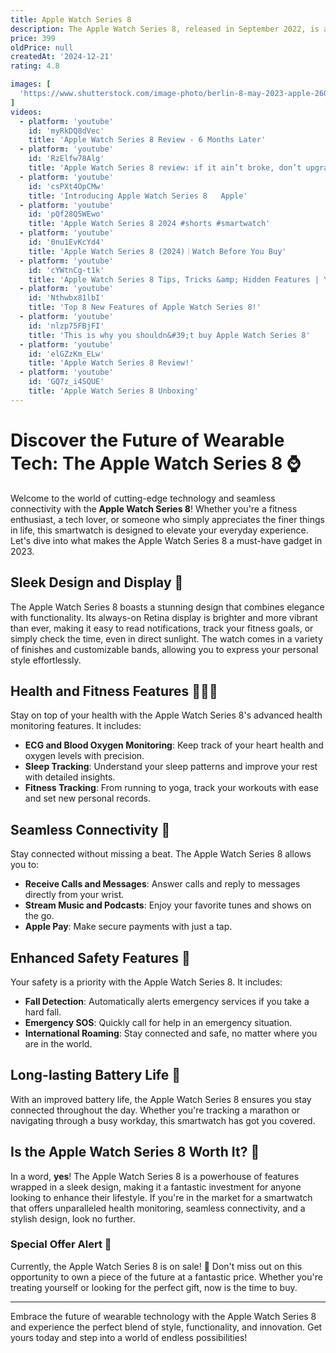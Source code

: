 ```yaml
---
title: Apple Watch Series 8
description: The Apple Watch Series 8, released in September 2022, is a feature-rich smartwatch that builds on the capabilities of its predecessors. It includes advanced health and fitness tracking features, such as an improved heart rate monitor, ECG functionality, and blood oxygen monitoring. The Series 8 introduces a temperature sensor for enhanced cycle tracking and sleep insights. It also features a more durable design with crack-resistant glass, water resistance, and dust resistance. The watch is powered by the S8 chip, offering smooth performance and efficient battery life. Additionally, it supports a range of connectivity options, including GPS and cellular models, and integrates seamlessly with the Apple ecosystem, providing access to apps, notifications, and more.
price: 399
oldPrice: null
createdAt: '2024-12-21'
rating: 4.8

images: [
  'https://www.shutterstock.com/image-photo/berlin-8-may-2023-apple-260nw-2300218407.jpg', 'https://media.wired.com/photos/6500a13d9bfe3097d38ae97e/16:9/w_2160,h_1215,c_limit/Apple-Watch-S9-hero-Gear.jpg', 'https://images.macrumors.com/t/7qLRE8ktDdngIpINCTs1tC4F1fs=/1668x/article-new/2022/05/Apple-Watch-8-Unreleased-Feature-Thumb.jpg', 'https://static1.howtogeekimages.com/wordpress/wp-content/uploads/2022/10/DSC01905.jpg', 'https://www.getuscart.com/images/thumbs/1191609_apple-watch-chargerupgraded-2-in-1-usb-c-fast-iwatch-charger-apple-mfi-certified-6ft-magnetic-chargi_550.jpeg', 'https://ae01.alicdn.com/kf/Se4207e9deaaf4cfe979da3bb550e6893P.jpg', 'https://static.k-tuin.com/media/blog/apple-watch-se-vs-apple-watch-series-8.jpg', 'https://www.digitaltrends.com/wp-content/uploads/2023/09/apple-watch-series-8-wrist-world-time.jpg?fit=3000,2000&p=1', 'https://static1.srcdn.com/wordpress/wp-content/uploads/2022/11/Apple-Watch-Series-8-with-charging-dock-and-adapter.jpg', 'https://i.insider.com/635c2ca96c9ef40018131daa?width=800&format=jpeg&auto=webp', 'https://9to5mac.com/wp-content/uploads/sites/6/2022/09/how-to-pair-apple-watch-new-iphone.jpg?quality=82&strip=all&w=1000', 'https://cdn.wccftech.com/wp-content/uploads/2022/08/Apple-Watch-Series-8-3.jpg', 'https://www.rollingstone.com/wp-content/uploads/2022/09/apple-watch-8-sleep-tracking-.jpg', 'https://cdn.grupoelcorteingles.es/SGFM/dctm/MEDIA03/202209/08/00194611402531____3__1200x1200.jpg', 'https://cdn.prod.website-files.com/65d5a39a3e579428832df53b/66a708566010b3f7b94f0fbc_-1.jpg', 'https://www.macworld.com/wp-content/uploads/2024/08/Apple-Watch-Series-8-pic-1.jpg?quality=50&strip=all', 'https://i.redd.it/johnb9pw81d51.jpg', 'https://ixd.prattsi.org/wp-content/uploads/2017/09/Screen-Shot-2017-09-09-at-6.08.23-PM-1.png', 'https://9to5mac.com/wp-content/uploads/sites/6/2022/12/apple-watch-series-8-vs-7-guide.jpg?quality=82&strip=all&w=1600', 'https://images.wsj.net/im-622288?width=700&height=466', 'https://www.apple.com/newsroom/images/product/watch/lifestyle/Apple-Watch-S8-aluminum-starlight-220907_inline.jpg.large.jpg', 'https://fdn2.gsmarena.com/vv/pics/apple/apple-watch-8-2.jpg', 'https://www.apple.com/newsroom/images/product/watch/lifestyle/Apple-watchOS-9-Compass-app-220907_inline.jpg.large.jpg', 'https://i5.walmartimages.com/asr/8b4a7f03-6875-4055-8a6c-0cf097b3a96a.bae90e016a8624852bdbf7b01aed0dcc.jpeg?odnHeight=768&odnWidth=768&odnBg=FFFFFF', 'https://www.lavanguardia.com/andro4all/hero/2023/09/menu-apps-apple-watch-series-8.jpg?width=768&aspect_ratio=16:9&format=nowebp', 'https://media.licdn.com/dms/image/v2/D4D12AQGT2Zn7goGTEg/article-cover_image-shrink_720_1280/article-cover_image-shrink_720_1280/0/1710839874648?e=2147483647&v=beta&t=0KYnQX1K5BobH_4BVAHpQWOm7X-14-TZUPEZ8ShVBaI', 'https://d2e6ccujb3mkqf.cloudfront.net/6cfa758d-5026-4e91-b9c2-866fca832356-1_6c26a4af-e4f0-4c68-8c34-1b572320eed8.jpg', 'https://www.cnet.com/a/img/resize/dfad41edd5ea13d819556deec90203180f5f85b5/hub/2022/09/14/0ca91eb7-c1d1-4faa-a9ba-7936dc5a8bd9/apple-watch-series-8-8747.jpg?auto=webp&fit=crop&height=1200&width=1200', 'https://www.techinsights.com/sites/default/files/2023-09/apple-watch-series-8-banner.jpg', 'https://media.dcrainmaker.com/images/2022/09/P1066681_thumb.jpg', 'https://imgix.bustle.com/uploads/image/2023/10/10/95c110b1-752d-4272-89e1-af61136f6baf-apple-watch-series-9-review-1.jpg', 'https://s.yimg.com/ny/api/res/1.2/c2OWFowctwObPGJax8tcZQ--/YXBwaWQ9aGlnaGxhbmRlcjt3PTY0MA--/https://s.yimg.com/os/creatr-uploaded-images/2022-09/e6008750-3491-11ed-b5ef-658c92d71d3a', 'https://static.independent.co.uk/2022/09/15/11/apple watch indybest.jpg', 'https://tomeversley.com/wp-content/uploads/2024/09/apple-watch-series-8-long-term-review-002-1024x576.jpg', 'https://static-cdn.clario.co/blog-upload/images/0a25394fa6.webp', 'https://s.yimg.com/lo/api/res/1.2/OJ_cKszJg8dIsZRG1UIuAw--/YXBwaWQ9ZWNfaG9yaXpvbnRhbDtoPTQwMDtzcz0xO3c9NDAw/https://m.media-amazon.com/images/I/51QCZSwxSsL._SL500_.jpg', 'https://down-ph.img.susercontent.com/file/sg-11134201-22120-6m7j91lvizkv6f', 'https://www.gosupps.com/media/catalog/product/cache/25/image/1500x/040ec09b1e35df139433887a97daa66f/7/1/713FK2VgrmL._SL1500_.jpg', 'https://focus.independent.ie/thumbor/wJpVqleyGmRfMTDRtcVdvUe8mow=/0x31:2500x1697/960x640/prod-mh-ireland/012d854e-aa14-11ed-8ca3-0210609a3fe2.jpeg', 'https://m.media-amazon.com/images/I/61ocJ0wsswL._SL1500_.jpg', 'https://www.hkcsl.com/r/cms/pccw/2022/apple202209034/apple-watch-seres8/Apple_Watch_Series_8_mb_en_28.jpg', 'https://m.media-amazon.com/images/S/aplus-media-library-service-media/5294324a-48d0-4228-9673-6f3b0cc12d1e.__CR0,0,970,600_PT0_SX970_V1___.jpg', 'https://www.zdnet.com/a/img/resize/1f1b3b164e8e8e0aa9981615062b2e2e90775a1e/2022/09/27/1aa7971b-eca8-4602-b0f0-adab016ada3d/apple-watch-series-8-charging-icon.jpg?auto=webp&width=1280', 'https://www.backmarket.es/cdn-cgi/image/format=auto,quality=75,width=260/https://d2e6ccujb3mkqf.cloudfront.net/72d51a40-6932-4969-8fb6-b2d759187fe5-4_b71f0d52-b5f1-4de3-b5eb-c27c1d2dbbbb.jpg', 'https://i.ebayimg.com/images/g/aqQAAOSw2MxleR3f/s-l400.jpg', 'https://www.apple.com/v/watch/bo/images/meta/apple-watch__f6h72tjlgx26_og.png', 'https://cdn.mos.cms.futurecdn.net/MRXUziBhaP88aUVtC3g9nP.jpg', 'https://ipoint.com.ar/26838-home_default/apple-watch-series-8-gps-caja-de-aluminio-color-plata-de-41-mm-correa-deportiva-blanca.jpg', 'https://www.gosupps.com/media/catalog/product/5/1/51uXCIaWRDL.jpg', 'https://www.theapplepost.com/wp-content/uploads/2022/09/Apple-Watch-Series-8-Hands-On-Hero-The-Apple-Post-960x640.jpg', 'https://www.apple.com/newsroom/images/product/os/watchos/standard/apple_wwdc21-watchos8_carkey_06072021_carousel.jpg.large.jpg', 'https://http2.mlstatic.com/D_NQ_NP_641473-MLB51804342041_102022-O.webp', 'https://www.apple.com/newsroom/images/product/watch/lifestyle/Apple-watchOS-9-sleep-stages-220907_inline.jpg.large.jpg', 'https://media.dcrainmaker.com/images/2022/09/P1066709_thumb.jpg', 'https://medias.smart-home-fox.co.uk/SUK/Apple+Watch+8/apple-watch-8-wall-charger.png?p=n&vh=fa008b&width=390&height=360&func=bound', 'https://www.jumpplus.com/web/image/product.template/36132/image_1024?unique=ba284c3', 'https://photos5.appleinsider.com/gallery/46013-98905-Apple-Watch-cycle-tracking-xl.jpg', 'https://www.thinlinesanctuary.com/cdn/shop/files/20221130123211_1.png?v=1669808013&width=1080', 'https://www.apple.com/newsroom/images/product/watch/lifestyle/Apple-Watch-SE-aluminum-silver-220907_inline.jpg.large.jpg', 'https://media.dcrainmaker.com/images/2022/09/Apple-Watch-Series8-Review.jpg', 'https://www.apple.com/newsroom/images/product/watch/lifestyle/Apple-watchOS-9-Afib-notification-220907_inline.jpg.large.jpg', 'https://cdn.mos.cms.futurecdn.net/C8FQcCryWmG6wpo25TMREd-1200-80.jpg', 'https://img.freepik.com/free-psd/use-watch-you-want-most-banner-template_23-2148628074.jpg', 'https://img.pccomponentes.com/pcblog/7666/review-apple-watch-series-8-merece-la-pena.jpg', 'https://alephksa.com/cdn/shop/files/Apple_Watch_Series_8_LTE_45mm_Midnight_Aluminum_Midnight_Sport_Band_PDP_Image_Position-7__en-US.jpg?v=1699030322&width=823', 'https://tiendasishop.com/media/wysiwyg/landings/landing-watch-se-2023/watch_OS_sml_2x.png?1694025238842', 'https://www.techinsights.com/sites/default/files/2023-09/apple-watch-series-8-3.jpg', 'https://media.dcrainmaker.com/images/2022/09/P1066652_thumb.jpg', 'https://www.apple.com/newsroom/images/product/watch/lifestyle/Apple-Watch-S8-aluminum-starlight-220907_inline.jpg.large.jpg', 'https://www.apple.com/newsroom/images/product/watch/standard/Apple-Watch-S8-stainless-steel-gold-220907_inline.jpg.large.jpg', 'https://www.techadvisor.com/wp-content/uploads/2023/05/Apple-Watch-Series-8_review_1.jpg?quality=50&strip=all', 'https://article-imgs.scribdassets.com/446i74zbr4ad72dz/images/file6SY35ALI.jpg', 'https://www.att.com/scmsassets/global/devices/phones/apple/apple-watch-series-8-41mm/carousel/silalumwhitesportbandml/sil-alum-white-sport-band-m-l-1.png', 'https://www.ablogtowatch.com/wp-content/uploads/2015/03/Apple-Watch-aBlogtoWatch-coverage-205.jpg', 'https://www.apple.com/v/watch/bo/images/meta/apple-watch__f6h72tjlgx26_og.png', 'https://www.noelleeming.co.nz/dw/image/v2/BDMG_PRD/on/demandware.static/-/Sites-nlg-master-catalog/default/dw3889988d/images/hi-res/0E/69/N214636_6.jpg?sw=765&sh=765', 'https://focus.independent.ie/thumbor/Xu5oWuNJK5RxmZIkHWGFcV5n4r4=/57x0:1803x1164/960x640/prod-mh-ireland/012ddf80-aa14-11ed-87f1-0210609a3fe2.jpeg', 'https://web.three.com.hk/applewatch/appleimg/se/2023/buynow/landing-se-mob-en.jpg', 'https://media.idownloadblog.com/wp-content/uploads/2022/01/Calculate-tip-Apple-Watch.png', 'https://www.apple.com/newsroom/images/product/watch/lifestyle/Apple-Watch-SE-aluminum-midnight-220907_inline.jpg.large.jpg'
]
videos: 
  - platform: 'youtube'
    id: 'myRkDQ8dVec'
    title: 'Apple Watch Series 8 Review - 6 Months Later'
  - platform: 'youtube'
    id: 'RzElfw78Alg'
    title: 'Apple Watch Series 8 review: if it ain’t broke, don’t upgrade'
  - platform: 'youtube'
    id: 'csPXt4OpCMw'
    title: 'Introducing Apple Watch Series 8   Apple'
  - platform: 'youtube'
    id: 'pQf28Q5WEwo'
    title: 'Apple Watch Series 8 2024 #shorts #smartwatch'
  - platform: 'youtube'
    id: '0nu1EvKcYd4'
    title: 'Apple Watch Series 8 (2024)｜Watch Before You Buy'
  - platform: 'youtube'
    id: 'cYWtnCg-t1k'
    title: 'Apple Watch Series 8 Tips, Tricks &amp; Hidden Features | You ABSOLUTELY MUST Know!!'
  - platform: 'youtube'
    id: 'Nthwbx81lbI'
    title: 'Top 8 New Features of Apple Watch Series 8!'
  - platform: 'youtube'
    id: 'nlzp75FBjFI'
    title: 'This is why you shouldn&#39;t buy Apple Watch Series 8'
  - platform: 'youtube'
    id: 'elGZzKm_ELw'
    title: 'Apple Watch Series 8 Review!'
  - platform: 'youtube'
    id: 'GQ7z_i4SQUE'
    title: 'Apple Watch Series 8 Unboxing'
---
```


# Discover the Future of Wearable Tech: The Apple Watch Series 8 ⌚️

Welcome to the world of cutting-edge technology and seamless connectivity with the **Apple Watch Series 8**! Whether you're a fitness enthusiast, a tech lover, or someone who simply appreciates the finer things in life, this smartwatch is designed to elevate your everyday experience. Let's dive into what makes the Apple Watch Series 8 a must-have gadget in 2023.

## Sleek Design and Display 🌟

The Apple Watch Series 8 boasts a stunning design that combines elegance with functionality. Its always-on Retina display is brighter and more vibrant than ever, making it easy to read notifications, track your fitness goals, or simply check the time, even in direct sunlight. The watch comes in a variety of finishes and customizable bands, allowing you to express your personal style effortlessly.

## Health and Fitness Features 🏃‍♂️💪

Stay on top of your health with the Apple Watch Series 8's advanced health monitoring features. It includes:

- **ECG and Blood Oxygen Monitoring**: Keep track of your heart health and oxygen levels with precision.
- **Sleep Tracking**: Understand your sleep patterns and improve your rest with detailed insights.
- **Fitness Tracking**: From running to yoga, track your workouts with ease and set new personal records.

## Seamless Connectivity 📱

Stay connected without missing a beat. The Apple Watch Series 8 allows you to:

- **Receive Calls and Messages**: Answer calls and reply to messages directly from your wrist.
- **Stream Music and Podcasts**: Enjoy your favorite tunes and shows on the go.
- **Apple Pay**: Make secure payments with just a tap.

## Enhanced Safety Features 🚨

Your safety is a priority with the Apple Watch Series 8. It includes:

- **Fall Detection**: Automatically alerts emergency services if you take a hard fall.
- **Emergency SOS**: Quickly call for help in an emergency situation.
- **International Roaming**: Stay connected and safe, no matter where you are in the world.

## Long-lasting Battery Life 🔋

With an improved battery life, the Apple Watch Series 8 ensures you stay connected throughout the day. Whether you're tracking a marathon or navigating through a busy workday, this smartwatch has got you covered.

## Is the Apple Watch Series 8 Worth It? 🤔

In a word, **yes**! The Apple Watch Series 8 is a powerhouse of features wrapped in a sleek design, making it a fantastic investment for anyone looking to enhance their lifestyle. If you're in the market for a smartwatch that offers unparalleled health monitoring, seamless connectivity, and a stylish design, look no further.

### Special Offer Alert 🚨

Currently, the Apple Watch Series 8 is on sale! 🎉 Don't miss out on this opportunity to own a piece of the future at a fantastic price. Whether you're treating yourself or looking for the perfect gift, now is the time to buy.

---

Embrace the future of wearable technology with the Apple Watch Series 8 and experience the perfect blend of style, functionality, and innovation. Get yours today and step into a world of endless possibilities!
